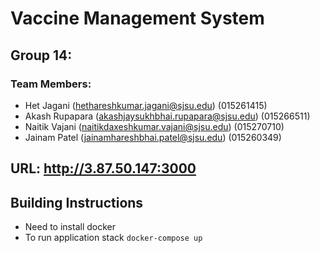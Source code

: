 # Vaccine Management System
## Group 14:

### Team Members:
* Het Jagani (hethareshkumar.jagani@sjsu.edu) (015261415)
* Akash Rupapara (akashjaysukhbhai.rupapara@sjsu.edu) (015266511)
* Naitik Vajani (naitikdaxeshkumar.vajani@sjsu.edu) (015270710)
* Jainam Patel (jainamhareshbhai.patel@sjsu.edu) (015260349)

## URL: http://3.87.50.147:3000

## Building Instructions
* Need to install docker
* To run application stack `docker-compose up`